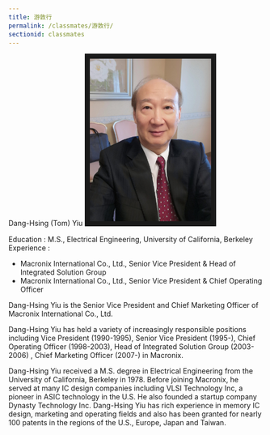 ```yaml
---
title: 游敦行
permalink: /classmates/游敦行/
sectionid: classmates
---
```

Dang-Hsing (Tom) Yiu
<img src="/img/游敦行.jpg"
     alt="Photo of Dang-Hsing (Tom) Yiu"
     width="240" border="10" />

Education : M.S., Electrical Engineering, University of California, Berkeley
Experience :
- Macronix International Co., Ltd., Senior Vice President & Head of Integrated Solution Group
- Macronix International Co., Ltd., Senior Vice President & Chief Operating Officer

Dang-Hsing Yiu is the Senior Vice President and Chief Marketing Officer of Macronix International Co., Ltd.

Dang-Hsing Yiu has held a variety of increasingly responsible positions including Vice President (1990-1995), Senior Vice President (1995-), Chief Operating Officer (1998-2003), Head of Integrated Solution Group (2003-2006) , Chief Marketing Officer (2007-) in Macronix.

Dang-Hsing Yiu received a M.S. degree in Electrical Engineering from the University of California, Berkeley in 1978. Before joining Macronix, he served at many IC design companies including VLSI Technology Inc, a pioneer in ASIC technology in the U.S. He also founded a startup company Dynasty Technology Inc. Dang-Hsing Yiu has rich experience in memory IC design, marketing and operating fields and also has been granted for nearly 100 patents in the regions of the U.S., Europe, Japan and Taiwan.
